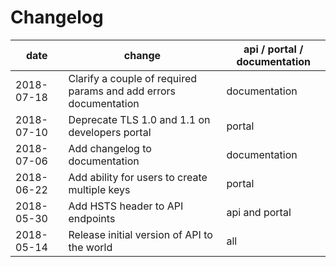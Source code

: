 # Changelog

date | change | api / portal / documentation
---- | -------| -----------
2018-07-18 | Clarify a couple of required params and add errors documentation | documentation
2018-07-10 | Deprecate TLS 1.0 and 1.1 on developers portal | portal
2018-07-06 | Add changelog to documentation | documentation
2018-06-22 | Add ability for users to create multiple keys | portal
2018-05-30 | Add HSTS header to API endpoints | api and portal
2018-05-14 | Release initial version of API to the world | all